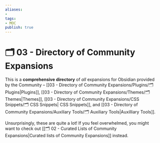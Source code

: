 ```yaml
---
aliases:
- 
tags:
- MOC
publish: true
---
```


# 🗂️ 03 - Directory of Community Expansions

This is a **comprehensive directory** of *all* expansions for Obsidian provided by the Community – [[03 - Directory of Community Expansions/Plugins/🗂️ Plugins|Plugins]], [[03 - Directory of Community Expansions/Themes/🗂️ Themes|Themes]], [[03 - Directory of Community Expansions/CSS Snippets/🗂️ CSS Snippets| CSS Snippets]], and [[03 - Directory of Community Expansions/Auxiliary Tools/🗂️ Auxiliary Tools|Auxilliary Tools]]. 

Unsurprisingly, these are quite a lot! If you feel overwhelmed, you might want to check out [[🗂️ 02 - Curated Lists of Community Expansions|Curated lists of Community Expansions]] instead.
